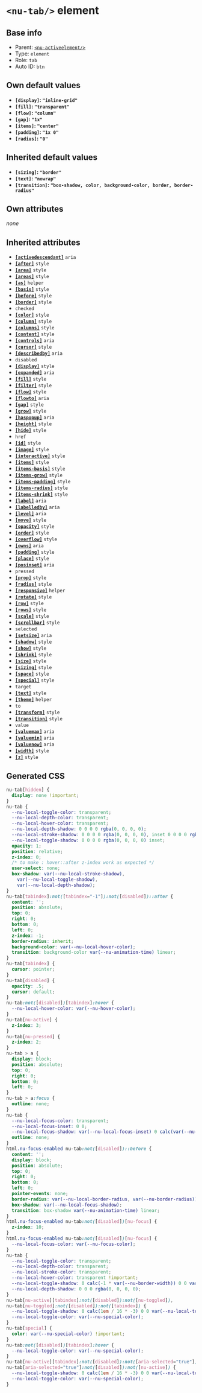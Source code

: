 # `<nu-tab/>` element

## Base info
* Parent: [`<nu-activeelement/>`](./nu-activeelement.md)
* Type: `element`
* Role: `tab`
* Auto ID: `btn`


## Own default values
* **`[display]`: `"inline-grid"`**
* **`[fill]`: `"transparent"`**
* **`[flow]`: `"column"`**
* **`[gap]`: `"1x"`**
* **`[items]`: `"center"`**
* **`[padding]`: `"1x 0"`**
* **`[radius]`: `"0"`**

## Inherited default values
* **`[sizing]`: `"border"`**
* **`[text]`: `"nowrap"`**
* **`[transition]`: `"box-shadow, color, background-color, border, border-radius"`**


## Own attributes
*none*


## Inherited attributes
* **[`[activedescendant]`](../attributes/activedescendant.md)** `aria`
* **[`[after]`](../attributes/after.md)** `style`
* **[`[area]`](../attributes/area.md)** `style`
* **[`[areas]`](../attributes/areas.md)** `style`
* **[`[as]`](../attributes/as.md)** `helper`
* **[`[basis]`](../attributes/basis.md)** `style`
* **[`[before]`](../attributes/before.md)** `style`
* **[`[border]`](../attributes/border.md)** `style`
* `checked`
* **[`[color]`](../attributes/color.md)** `style`
* **[`[column]`](../attributes/column.md)** `style`
* **[`[columns]`](../attributes/columns.md)** `style`
* **[`[content]`](../attributes/content.md)** `style`
* **[`[controls]`](../attributes/controls.md)** `aria`
* **[`[cursor]`](../attributes/cursor.md)** `style`
* **[`[describedby]`](../attributes/describedby.md)** `aria`
* `disabled`
* **[`[display]`](../attributes/display.md)** `style`
* **[`[expanded]`](../attributes/expanded.md)** `aria`
* **[`[fill]`](../attributes/fill.md)** `style`
* **[`[filter]`](../attributes/filter.md)** `style`
* **[`[flow]`](../attributes/flow.md)** `style`
* **[`[flowto]`](../attributes/flowto.md)** `aria`
* **[`[gap]`](../attributes/gap.md)** `style`
* **[`[grow]`](../attributes/grow.md)** `style`
* **[`[haspopup]`](../attributes/haspopup.md)** `aria`
* **[`[height]`](../attributes/height.md)** `style`
* **[`[hide]`](../attributes/hide.md)** `style`
* `href`
* **[`[id]`](../attributes/id.md)** `style`
* **[`[image]`](../attributes/image.md)** `style`
* **[`[interactive]`](../attributes/interactive.md)** `style`
* **[`[items]`](../attributes/items.md)** `style`
* **[`[items-basis]`](../attributes/items-basis.md)** `style`
* **[`[items-grow]`](../attributes/items-grow.md)** `style`
* **[`[items-padding]`](../attributes/items-padding.md)** `style`
* **[`[items-radius]`](../attributes/items-radius.md)** `style`
* **[`[items-shrink]`](../attributes/items-shrink.md)** `style`
* **[`[label]`](../attributes/label.md)** `aria`
* **[`[labelledby]`](../attributes/labelledby.md)** `aria`
* **[`[level]`](../attributes/level.md)** `aria`
* **[`[move]`](../attributes/move.md)** `style`
* **[`[opacity]`](../attributes/opacity.md)** `style`
* **[`[order]`](../attributes/order.md)** `style`
* **[`[overflow]`](../attributes/overflow.md)** `style`
* **[`[owns]`](../attributes/owns.md)** `aria`
* **[`[padding]`](../attributes/padding.md)** `style`
* **[`[place]`](../attributes/place.md)** `style`
* **[`[posinset]`](../attributes/posinset.md)** `aria`
* `pressed`
* **[`[prop]`](../attributes/prop.md)** `style`
* **[`[radius]`](../attributes/radius.md)** `style`
* **[`[responsive]`](../attributes/responsive.md)** `helper`
* **[`[rotate]`](../attributes/rotate.md)** `style`
* **[`[row]`](../attributes/row.md)** `style`
* **[`[rows]`](../attributes/rows.md)** `style`
* **[`[scale]`](../attributes/scale.md)** `style`
* **[`[scrollbar]`](../attributes/scrollbar.md)** `style`
* `selected`
* **[`[setsize]`](../attributes/setsize.md)** `aria`
* **[`[shadow]`](../attributes/shadow.md)** `style`
* **[`[show]`](../attributes/show.md)** `style`
* **[`[shrink]`](../attributes/shrink.md)** `style`
* **[`[size]`](../attributes/size.md)** `style`
* **[`[sizing]`](../attributes/sizing.md)** `style`
* **[`[space]`](../attributes/space.md)** `style`
* **[`[special]`](../attributes/special.md)** `style`
* `target`
* **[`[text]`](../attributes/text.md)** `style`
* **[`[theme]`](../attributes/theme.md)** `helper`
* `to`
* **[`[transform]`](../attributes/transform.md)** `style`
* **[`[transition]`](../attributes/transition.md)** `style`
* `value`
* **[`[valuemax]`](../attributes/valuemax.md)** `aria`
* **[`[valuemin]`](../attributes/valuemin.md)** `aria`
* **[`[valuenow]`](../attributes/valuenow.md)** `aria`
* **[`[width]`](../attributes/width.md)** `style`
* **[`[z]`](../attributes/z.md)** `style`

## Generated CSS
```css
nu-tab[hidden] {
  display: none !important;
}
nu-tab {
  --nu-local-toggle-color: transparent;
  --nu-local-depth-color: transparent;
  --nu-local-hover-color: transparent;
  --nu-local-depth-shadow: 0 0 0 0 rgba(0, 0, 0, 0);
  --nu-local-stroke-shadow: 0 0 0 0 rgba(0, 0, 0, 0), inset 0 0 0 0 rgba(0, 0, 0, 0);
  --nu-local-toggle-shadow: 0 0 0 0 rgba(0, 0, 0, 0) inset;
  opacity: 1;
  position: relative;
  z-index: 0;
  /* to make : hover::after z-index work as expected */
  user-select: none;
  box-shadow: var(--nu-local-stroke-shadow),
    var(--nu-local-toggle-shadow),
    var(--nu-local-depth-shadow);
}
nu-tab[tabindex]:not([tabindex="-1"]):not([disabled])::after {
  content: '';
  position: absolute;
  top: 0;
  right: 0;
  bottom: 0;
  left: 0;
  z-index: -1;
  border-radius: inherit;
  background-color: var(--nu-local-hover-color);
  transition: background-color var(--nu-animation-time) linear;
}
nu-tab[tabindex] {
  cursor: pointer;
}
nu-tab[disabled] {
  opacity: .5;
  cursor: default;
}
nu-tab:not([disabled])[tabindex]:hover {
  --nu-local-hover-color: var(--nu-hover-color);
}
nu-tab[nu-active] {
  z-index: 3;
}
nu-tab[nu-pressed] {
  z-index: 2;
}
nu-tab > a {
  display: block;
  position: absolute;
  top: 0;
  right: 0;
  bottom: 0;
  left: 0;
}
nu-tab > a:focus {
  outline: none;
}
nu-tab {
  --nu-local-focus-color: transparent;
  --nu-local-focus-inset: 0 0;
  --nu-local-focus-shadow: var(--nu-local-focus-inset) 0 calc(var(--nu-border-width) * 3) var(--nu-local-focus-color);
  outline: none;
}
html.nu-focus-enabled nu-tab:not([disabled])::before {
  content: '';
  display: block;
  position: absolute;
  top: 0;
  right: 0;
  bottom: 0;
  left: 0;
  pointer-events: none;
  border-radius: var(--nu-local-border-radius, var(--nu-border-radius));
  box-shadow: var(--nu-local-focus-shadow);
  transition: box-shadow var(--nu-animation-time) linear;
}
html.nu-focus-enabled nu-tab:not([disabled])[nu-focus] {
  z-index: 10;
}
html.nu-focus-enabled nu-tab:not([disabled])[nu-focus] {
  --nu-local-focus-color: var(--nu-focus-color);
}
nu-tab {
  --nu-local-toggle-color: transparent;
  --nu-local-depth-color: transparent;
  --nu-local-stroke-color: transparent;
  --nu-local-hover-color: transparent !important;
  --nu-local-toggle-shadow: 0 calc(-1 * var(--nu-border-width)) 0 0 var(--nu-local-toggle-color) inset;
  --nu-local-depth-shadow: 0 0 0 rgba(0, 0, 0, 0);
}
nu-tab[nu-active][tabindex]:not([disabled]):not([nu-toggled]),
nu-tab[nu-toggled]:not([disabled]):not([tabindex]) {
  --nu-local-toggle-shadow: 0 calc(1em / 16 * -3) 0 0 var(--nu-local-toggle-color) inset;
  --nu-local-toggle-color: var(--nu-special-color);
}
nu-tab[special] {
  color: var(--nu-special-color) !important;
}
nu-tab:not([disabled])[tabindex]:hover {
  --nu-local-toggle-color: var(--nu-special-color);
}
nu-tab[nu-active][tabindex]:not([disabled]):not([aria-selected="true"]),
nu-tab[aria-selected="true"]:not([disabled]):not([nu-active]) {
  --nu-local-toggle-shadow: 0 calc(1em / 16 * -3) 0 0 var(--nu-local-toggle-color) inset;
  --nu-local-toggle-color: var(--nu-special-color);
}
```
